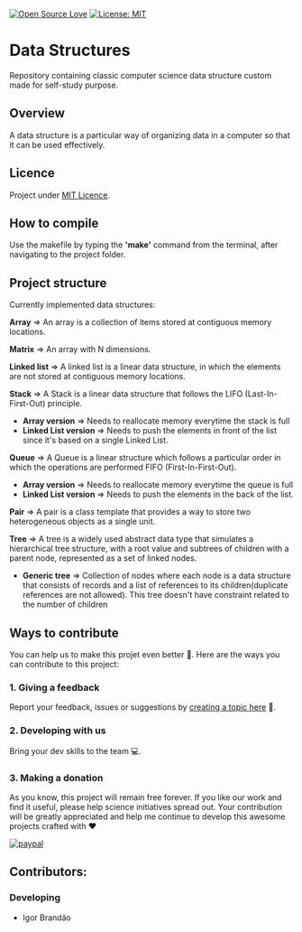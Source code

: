 [![Open Source Love](https://badges.frapsoft.com/os/v1/open-source.svg?v=103)](https://github.com/ellerbrock/open-source-badges/) [![License: MIT](https://img.shields.io/badge/License-MIT-green.svg)](https://mit-licence.igorabrandao.com.br/)

# Data Structures
Repository containing classic computer science data structure custom made for self-study purpose.


## Overview

A data structure is a particular way of organizing data in a computer so that it can be used effectively.

## Licence

Project under [MIT Licence](https://mit-licence.igorabrandao.com.br/).

## How ​​to compile

Use the makefile by typing the **'make'** command from the terminal, after navigating to the project folder.

## Project structure

Currently implemented data structures:

**Array** => An array is a collection of items stored at contiguous memory locations.

**Matrix** => An array with N dimensions.

**Linked list** => A linked list is a linear data structure, in which the elements are not stored at contiguous memory locations.

**Stack** => A Stack is a linear data structure that follows the LIFO (Last-In-First-Out) principle.

- **Array version** => Needs to reallocate memory everytime the stack is full
- **Linked List version** => Needs to push the elements in front of the list since it's based on a single Linked List.

**Queue** => A Queue is a linear structure which follows a particular order in which the operations are performed FIFO (First-In-First-Out).

- **Array version** => Needs to reallocate memory everytime the queue is full
- **Linked List version** => Needs to push the elements in the back of the list.

**Pair** => A pair is a class template that provides a way to store two heterogeneous objects as a single unit.

**Tree** => A tree is a widely used abstract data type that simulates a hierarchical tree structure, with a root value and subtrees of children with a parent node, represented as a set of linked nodes.

- **Generic tree** => Collection of nodes where each node is a data structure that consists of records and a list of references to its children(duplicate references are not allowed). This tree doesn't have constraint related to the number of children

## Ways to contribute

You can help us to make this projet even better :rocket:. Here are the ways you can contribute to this project:

### 1. Giving a feedback

Report your feedback, issues or suggestions by [creating a topic here](https://github.com/igorabrandao/Data-structures/issues) :punch:.

### 2. Developing with us

Bring your dev skills to the team :computer:.

### 3. Making a donation

As you know, this project will remain free forever. If you like our work and find it useful, please help science initiatives spread out. Your contribution will be greatly appreciated and help me continue to develop this awesome projects crafted with :heart:

[![paypal](https://www.paypalobjects.com/en_US/i/btn/btn_donateCC_LG.gif)](https://www.paypal.com/cgi-bin/webscr?cmd=_s-xclick&hosted_button_id=7NV5RV8B2MTA4)

## Contributors:

### Developing

* Igor Brandão
